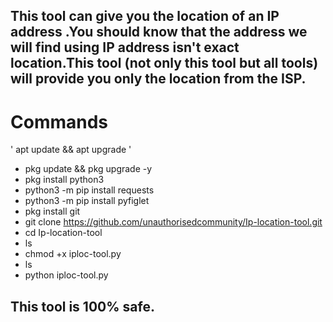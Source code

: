 ## This tool can give you the location of an IP address .You should know that the address we will find using IP address isn't exact location.This tool (not only this tool but all tools)  will provide you only the location from the ISP.  

# Commands

' apt update && apt upgrade '
- pkg update && pkg upgrade -y 
- pkg install python3  
- python3 -m pip install requests  
- python3 -m pip install pyfiglet  
- pkg install git  
- git clone https://github.com/unauthorisedcommunity/Ip-location-tool.git  
- cd Ip-location-tool  
- ls  
- chmod +x iploc-tool.py  
- ls  
- python iploc-tool.py

## This tool is 100% safe.